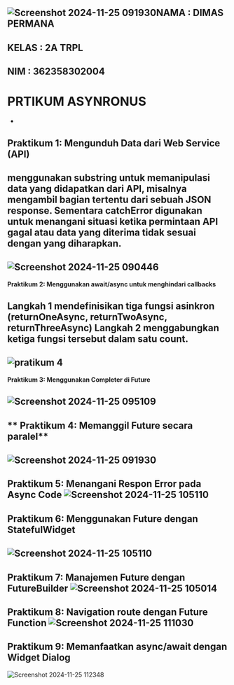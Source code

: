 ![Screenshot 2024-11-25 091930](https://github.com/user-attachments/assets/d94e20ca-7b87-46eb-b5be-c9a9dce60830)NAMA : DIMAS PERMANA
-
KELAS : 2A TRPL
-
NIM : 362358302004
-
# PRTIKUM ASYNRONUS
-
**Praktikum 1: Mengunduh Data dari Web Service (API)**
-
menggunakan substring untuk memanipulasi data yang didapatkan dari API, misalnya mengambil bagian tertentu dari sebuah JSON response. Sementara catchError digunakan untuk menangani situasi ketika permintaan API gagal atau data yang diterima tidak sesuai dengan yang diharapkan.
-
![Screenshot 2024-11-25 090446](https://github.com/user-attachments/assets/d99134fb-d2a4-4fa2-b6ac-f9657f630385)
-

**Praktikum 2: Menggunakan await/async untuk menghindari callbacks**

Langkah 1 mendefinisikan tiga fungsi asinkron (returnOneAsync, returnTwoAsync, returnThreeAsync) Langkah 2 menggabungkan ketiga fungsi tersebut dalam satu count.
-
![pratikum 4](https://github.com/user-attachments/assets/3bda2def-4aeb-4043-b8cb-215e45631ee8)
-

**Praktikum 3: Menggunakan Completer di Future**

![Screenshot 2024-11-25 095109](https://github.com/user-attachments/assets/99f4b6ed-d536-4a1c-b13a-02af86bd9133)
-

** Praktikum 4: Memanggil Future secara paralel**
-
![Screenshot 2024-11-25 091930](https://github.com/user-attachments/assets/fdbe0e85-e3d7-4352-8e20-2d8c2ae7086d)
-

**Praktikum 5: Menangani Respon Error pada Async Code**
![Screenshot 2024-11-25 105110](https://github.com/user-attachments/assets/4d6b4b18-f702-483e-afe6-f2deb65c1b78)
-

**Praktikum 6: Menggunakan Future dengan StatefulWidget**
-
![Screenshot 2024-11-25 105110](https://github.com/user-attachments/assets/f60bef1b-aa3f-4f19-8feb-5fb679567bbe)
-

**Praktikum 7: Manajemen Future dengan FutureBuilder**
![Screenshot 2024-11-25 105014](https://github.com/user-attachments/assets/8ac39dae-84ac-451d-9898-a1cb2f5eecc5)
-

**Praktikum 8: Navigation route dengan Future Function**
![Screenshot 2024-11-25 111030](https://github.com/user-attachments/assets/beef6f26-2e09-4e75-bc63-2af5d0d4f401)
-

**Praktikum 9: Memanfaatkan async/await dengan Widget Dialog**
-
![Screenshot 2024-11-25 112348](https://github.com/user-attachments/assets/16dd384c-d866-4385-8872-30c401dd2508)









